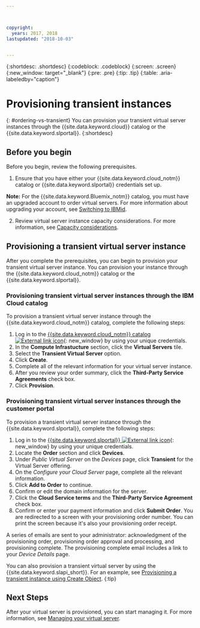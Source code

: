 ```yaml
---



copyright:
  years: 2017, 2018
lastupdated: "2018-10-03"


---
```


{:shortdesc: .shortdesc}
{:codeblock: .codeblock}
{:screen: .screen}
{:new_window: target="_blank"}
{:pre: .pre}
{:tip: .tip}
{:table: .aria-labeledby="caption"}

# Provisioning transient instances
{: #ordering-vs-transient}
You can provision your transient virtual server instances through the {{site.data.keyword.cloud}} catalog or the {{site.data.keyword.slportal}}.
{:shortdesc}

## Before you begin
Before you begin, review the following prerequisites.

  1. Ensure that you have either your {{site.data.keyword.cloud_notm}} catalog or {{site.data.keyword.slportal}} credentials set up.
  
  **Note:** For the {{site.data.keyword.Bluemix_notm}} catalog, you must have an upgraded account to order virtual servers. For more information about upgrading your account, see [Switching to IBMid](/docs/account?topic=account-unifyingaccounts#unifyingaccounts).

  2. Review virtual server instance capacity considerations. For more information, see [Capacity considerations](/docs/vsi/ts_capacity_bp.html).

## Provisioning a transient virtual server instance 
After you complete the prerequisites, you can begin to provision your transient virtual server instance. You can provision your instance through the {{site.data.keyword.cloud_notm}} catalog or the {{site.data.keyword.slportal}}.

### Provisioning transient virtual server instances through the IBM Cloud catalog
To provision a transient virtual server instance through the {{site.data.keyword.cloud_notm}} catalog, complete the following steps:

  1. Log in to the [{{site.data.keyword.cloud_notm}} catalog ![External link icon](../icons/launch-glyph.svg "External link icon")](https://console.bluemix.net/catalog/){: new_window} by using your unique credentials.  
  2. In the **Compute Infrastucture** section, click the **Virtual Servers** tile.
  3. Select the **Transient Virtual Server** option.
  4. Click **Create**.
  5. Complete all of the relevant information for your virtual server instance.
  6. After you review your order summary, click the **Third-Party Service Agreements** check box.
  7. Click **Provision**.
  
### Provisioning transient virtual server instances through the customer portal
To provision a transient virtual server instance through the {{site.data.keyword.slportal}}, complete the following steps:

  1. Log in to the [{{site.data.keyword.slportal}} ![External link icon](../icons/launch-glyph.svg "External link icon")](https://control.softlayer.com/){: new_window} by using your unique credentials.
  2. Locate the **Order** section and click **Devices**.
  3. Under *Public Virtual Server* on the *Devices* page, click **Transient** for the Virtual Server offering.
  4. On the *Configure your Cloud Server* page, complete all the relevant information.
  5. Click **Add to Order** to continue.
  6. Confirm or edit the domain information for the server.
  7. Click the **Cloud Service terms** and the **Third-Party Service Agreement** check box.
  8. Confirm or enter your payment information and click **Submit Order**. You are redirected to a screen with your provisioning order number. You can print the screen because it's also your provisioning order receipt.

 A series of emails are sent to your administrator: acknowledgment of the provisioning order, provisioning order approval and processing, and provisioning complete. The provisioning complete email includes a link to your *Device Details* page.

You can also provision a transient virtual server by using the {{site.data.keyword.slapi_short}}. For an example, see [Provisioning a transient instance using Create Object](/docs/vsi/vsi_provision_api.html#api-rest-transient).
{:tip}

## Next Steps
After your virtual server is provisioned, you can start managing it. For more information, see [Managing your virtual server](/docs/vsi/vsi_managing.html).
